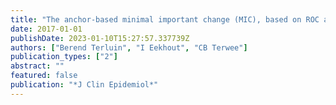 ```yaml
---
title: "The anchor-based minimal important change (MIC), based on ROC analysis or predictive modeling, may need to be adjusted for the proportion of improved patients"
date: 2017-01-01
publishDate: 2023-01-10T15:27:57.337739Z
authors: ["Berend Terluin", "I Eekhout", "CB Terwee"]
publication_types: ["2"]
abstract: ""
featured: false
publication: "*J Clin Epidemiol*"
---
```


